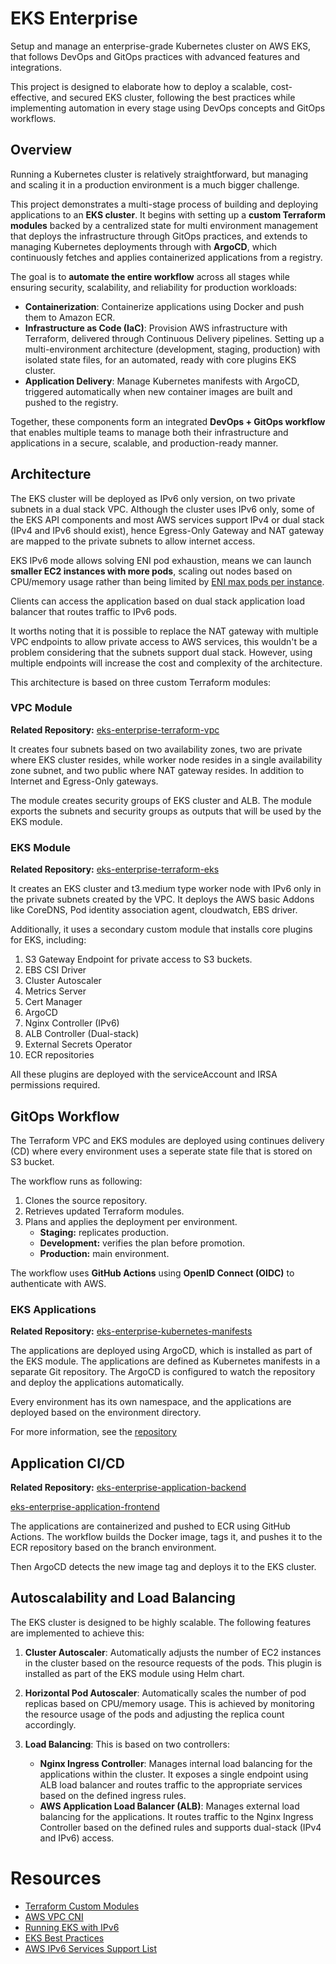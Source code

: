 # EKS Enterprise

Setup and manage an enterprise-grade Kubernetes cluster on AWS EKS, that follows DevOps and GitOps practices with advanced features and integrations.

This project is designed to elaborate how to deploy a scalable, cost-effective, and secured EKS cluster, following the best practices while implementing automation in every stage using DevOps concepts and GitOps workflows.

## Overview

Running a Kubernetes cluster is relatively straightforward, but managing and scaling it in a production environment is a much bigger challenge.

This project demonstrates a multi-stage process of building and deploying applications to an **EKS cluster**. It begins with setting up a **custom Terraform modules** backed by a centralized state for multi environment management that deploys the infrastructure through GitOps practices, and extends to managing Kubernetes deployments through with **ArgoCD**, which continuously fetches and applies containerized applications from a registry.

The goal is to **automate the entire workflow** across all stages while ensuring security, scalability, and reliability for production workloads: 
- **Containerization**: Containerize applications using Docker and push them to Amazon ECR.
- **Infrastructure as Code (IaC)**: Provision AWS infrastructure with Terraform, delivered through Continuous Delivery pipelines. Setting up a multi-environment architecture (development, staging, production) with isolated state files, for an automated, ready with core plugins EKS cluster.
- **Application Delivery**: Manage Kubernetes manifests with ArgoCD, triggered automatically when new container images are built and pushed to the registry.  

Together, these components form an integrated **DevOps + GitOps workflow** that enables multiple teams to manage both their infrastructure and applications in a secure, scalable, and production-ready manner.

## Architecture

The EKS cluster will be deployed as IPv6 only version, on two private subnets in a dual stack VPC. Although the cluster uses IPv6 only, some of the EKS API components and most AWS services support IPv4 or dual stack (IPv4 and IPv6 should exist), hence Egress-Only Gateway and NAT gateway are mapped to the private subnets to allow internet access.

EKS IPv6 mode allows solving ENI pod exhaustion, means we can launch **smaller EC2 instances with more pods**, scaling out nodes based on CPU/memory usage rather than being limited by [ENI max pods per instance](https://github.com/aws/amazon-vpc-cni-k8s/blob/master/misc/eni-max-pods.txt).

Clients can access the application based on dual stack application load balancer that routes traffic to IPv6 pods.

It worths noting that it is possible to replace the NAT gateway with multiple VPC endpoints to allow private access to AWS services, this wouldn't be a problem considering that the subnets support dual stack. However, using multiple endpoints will increase the cost and complexity of the architecture.

This architecture is based on three custom Terraform modules:

### VPC Module

**Related Repository:**
[eks-enterprise-terraform-vpc](https://github.com/obreo/eks-enterprise-terraform-vpc.git)

It creates four subnets based on two availability zones, two are private where EKS cluster resides, while worker node resides in a single availability zone subnet, and two public where NAT gateway resides. In addition to Internet and Egress-Only gateways.

The module creates security groups of EKS cluster and ALB. The module exports the subnets and security groups as outputs that will be used by the EKS module.

###  EKS Module

**Related Repository:**
[eks-enterprise-terraform-eks](https://github.com/obreo/eks-enterprise-terraform-eks.git)

It creates an EKS cluster and t3.medium type worker node with IPv6 only in the private subnets created by the VPC. It deploys the AWS basic Addons like CoreDNS, Pod identity association agent, cloudwatch, EBS driver.

Additionally, it uses a secondary custom module that installs core plugins for EKS, including:

1. S3 Gateway Endpoint for private access to S3 buckets.
2. EBS CSI Driver
3. Cluster Autoscaler
4. Metrics Server
5. Cert Manager
6. ArgoCD
7. Nginx Controller (IPv6)
8. ALB Controller (Dual-stack)
9. External Secrets Operator
10. ECR repositories

All these plugins are deployed with the serviceAccount and IRSA permissions required.

## GitOps Workflow

The Terraform VPC and EKS modules are deployed using continues delivery (CD) where every environment uses a seperate state file that is stored on S3 bucket.

The workflow runs as following:
1. Clones the source repository.
2. Retrieves updated Terraform modules.
3. Plans and applies the deployment per environment.
   * **Staging:** replicates production.
   * **Development:** verifies the plan before promotion.
   * **Production:** main environment.

The workflow uses **GitHub Actions** using **OpenID Connect (OIDC)** to authenticate with AWS.

### EKS Applications

**Related Repository:**
[eks-enterprise-kubernetes-manifests](https://github.com/obreo/eks-enterprise-kubernetes)

The applications are deployed using ArgoCD, which is installed as part of the EKS module. The applications are defined as Kubernetes manifests in a separate Git repository. The ArgoCD is configured to watch the repository and deploy the applications automatically.

Every environment has its own namespace, and the applications are deployed based on the environment directory.

For more information, see the [repository]()

## Application CI/CD

**Related Repository:**
[eks-enterprise-application-backend](https://github.com/obreo/eks-enterprise-application-backend)

[eks-enterprise-application-frontend](https://github.com/obreo/eks-enterprise-application-frontend)

The applications are containerized and pushed to ECR using GitHub Actions. The workflow builds the Docker image, tags it, and pushes it to the ECR repository based on the branch environment.

Then ArgoCD detects the new image tag and deploys it to the EKS cluster.

## Autoscalability and Load Balancing

The EKS cluster is designed to be highly scalable. The following features are implemented to achieve this:

1. **Cluster Autoscaler**: Automatically adjusts the number of EC2 instances in the cluster based on the resource requests of the pods. This plugin is installed as part of the EKS module using Helm chart.

2. **Horizontal Pod Autoscaler**: Automatically scales the number of pod replicas based on CPU/memory usage. This is achieved by monitoring the resource usage of the pods and adjusting the replica count accordingly.

3. **Load Balancing**: This is based on two controllers:
   * **Nginx Ingress Controller**: Manages internal load balancing for the applications within the cluster. It exposes a single endpoint using ALB load balancer and routes traffic to the appropriate services based on the defined ingress rules.
   * **AWS Application Load Balancer (ALB)**: Manages external load balancing for the applications. It routes traffic to the Nginx Ingress Controller based on the defined rules and supports dual-stack (IPv4 and IPv6) access.


# Resources
- [Terraform Custom Modules](https://github.com/obreo/iac-modules.git)
- [AWS VPC CNI](https://docs.aws.amazon.com/eks/latest/best-practices/vpc-cni.html)
- [Running EKS with IPv6](https://docs.aws.amazon.com/eks/latest/best-practices/ipv6.html)
- [EKS Best Practices](https://docs.aws.amazon.com/eks/latest/best-practices/)
- [AWS IPv6 Services Support List](https://docs.aws.amazon.com/vpc/latest/userguide/aws-ipv6-support.html)
